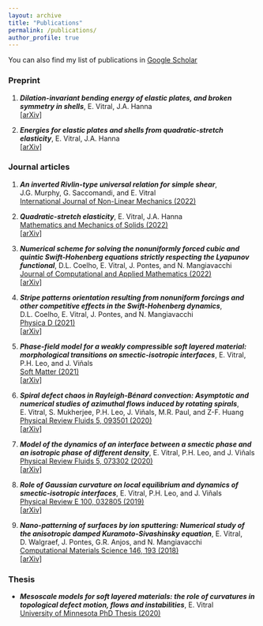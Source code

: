```yaml
---
layout: archive
title: "Publications"
permalink: /publications/
author_profile: true
---
```


<!---
{% if author.googlescholar %}
  You can also find my articles on <u><a href="{{author.googlescholar}}">my Google Scholar profile</a>.</u>
#{% endif %}

{% include base_path %}

{% for post in site.publications reversed %}
  {% include archive-single.html %}
{% endfor %}
-->

You can also find my list of publications in [Google Scholar](https://scholar.google.com/citations?user=fP9lSWsAAAAJ&hl=en)

### Preprint

1. _**Dilation-invariant bending energy of elastic plates, and broken symmetry in shells**_,
E.&#160;Vitral, J.A.&#160;Hanna <br />
[[arXiv]](https://arxiv.org/abs/2111.01349)

2. _**Energies for elastic plates and shells from quadratic-stretch elasticity**_,
E.&#160;Vitral, J.A.&#160;Hanna <br />
[[arXiv]](https://arxiv.org/abs/2201.05608)


### Journal articles

1. _**An inverted Rivlin-type universal relation for simple shear**_,
J.G.&#160;Murphy, G.&#160;Saccomandi, and E.&#160;Vitral <br />
[International Journal of Non-Linear Mechanics (2022)](https://www.sciencedirect.com/science/article/pii/S002074622200004X)

2. _**Quadratic-stretch elasticity**_, 
E.&#160;Vitral, J.A.&#160;Hanna <br />
[Mathematics and Mechanics of Solids (2022)](https://journals.sagepub.com/doi/abs/10.1177/10812865211022417?ai=1gvoi&mi=3ricys&af=R) <br />
[[arXiv]](https://arxiv.org/abs/2104.11714)

3. _**Numerical scheme for solving the nonuniformly forced cubic and quintic Swift-Hohenberg equations strictly respecting the Lyapunov functional**_,
D.L.&#160;Coelho, E.&#160;Vitral, J.&#160;Pontes, and N.&#160;Mangiavacchi <br />
[Journal of Computational and Applied Mathematics (2022)](https://www.sciencedirect.com/science/article/pii/S0377042721005938) <br />
[[arXiv]](https://arxiv.org/abs/2007.16080)

4. _**Stripe patterns orientation resulting from nonuniform forcings
and other competitive effects in the Swift-Hohenberg dynamics**_, 
D.L.&#160;Coelho, E.&#160;Vitral, J.&#160;Pontes, and N.&#160;Mangiavacchi <br />
[Physica D (2021)](https://www.sciencedirect.com/science/article/abs/pii/S0167278921001573) <br />
[[arXiv]](https://arxiv.org/abs/2008.00319)

5. _**Phase-field model for a weakly compressible soft layered material: morphological transitions on smectic-isotropic interfaces**_, 
E.&#160;Vitral, P.H.&#160;Leo, and J.&#160;Viñals <br />
[Soft Matter (2021)](https://pubs.rsc.org/en/content/articlelanding/2021/sm/d1sm00488c#!divAbstract) <br />
[[arXiv]](https://arxiv.org/abs/2103.16734)

6. _**Spiral defect chaos in Rayleigh-Bénard convection: Asymptotic and numerical studies of azimuthal flows induced by rotating spirals**_,
E.&#160;Vitral, S.&#160;Mukherjee, P.H.&#160;Leo, J.&#160;Viñals, M.R.&#160;Paul, and Z-F.&#160;Huang <br />
[Physical Review Fluids 5, 093501 (2020)](https://journals.aps.org/prfluids/abstract/10.1103/PhysRevFluids.5.093501) <br />
[[arXiv]](https://arxiv.org/abs/2006.00147)

7. _**Model of the dynamics of an interface between a smectic phase and an isotropic phase of different density**_,
E.&#160;Vitral, P.H.&#160;Leo, and J.&#160;Viñals <br />
[Physical Review Fluids 5, 073302 (2020)](https://journals.aps.org/prfluids/abstract/10.1103/PhysRevFluids.5.073302) <br />
[[arXiv]](https://arxiv.org/abs/2007.15804)

8. _**Role of Gaussian curvature on local equilibrium and dynamics of smectic-isotropic interfaces**_,
E.&#160;Vitral, P.H.&#160;Leo, and J.&#160;Viñals <br />
[Physical Review E 100, 032805 (2019)](https://journals.aps.org/pre/abstract/10.1103/PhysRevE.100.032805) <br />
[[arXiv]](https://arxiv.org/abs/1910.00488)

9. _**Nano-patterning of surfaces by ion sputtering: Numerical study of the anisotropic damped Kuramoto-Sivashinsky equation**_, 
E.&#160;Vitral, D.&#160;Walgraef, J.&#160;Pontes, G.R.&#160;Anjos, and N.&#160;Mangiavacchi <br />
[Computational Materials Science 146, 193 (2018)](https://www.sciencedirect.com/science/article/abs/pii/S0927025618300405) <br />
[[arXiv]](https://arxiv.org/abs/2104.14104) <br />


### Thesis

* _**Mesoscale models for soft layered materials: the role of curvatures in topological defect motion, flows and instabilities**_, 
E.&#160;Vitral <br />
[University of Minnesota PhD Thesis (2020)](https://conservancy.umn.edu/handle/11299/217161)
